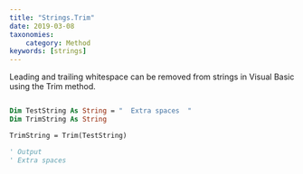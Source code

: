 ```yaml
---
title: "Strings.Trim"
date: 2019-03-08
taxonomies:
    category: Method
keywords: [strings]
---
```


Leading and trailing whitespace can be removed from strings in Visual Basic using the Trim method.

``` vb

Dim TestString As String = "  Extra spaces  "
Dim TrimString As String

TrimString = Trim(TestString)

' Output
' Extra spaces

```